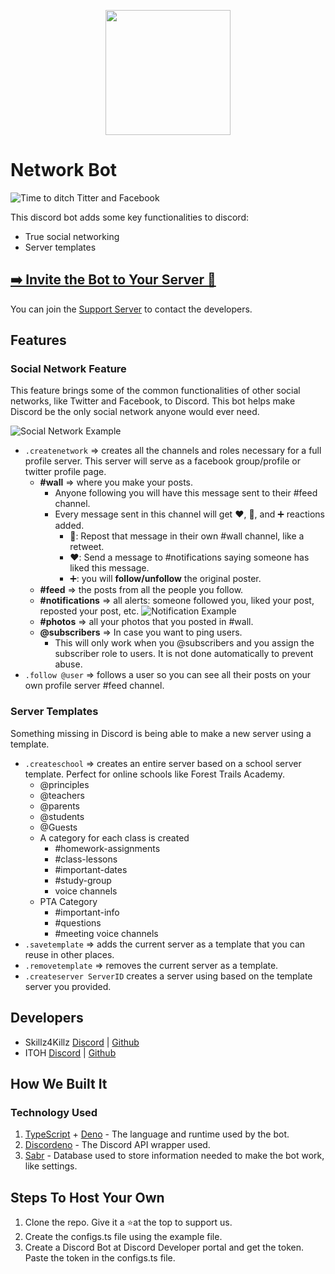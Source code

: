 <p align="center">
   <img src="https://cdn.discordapp.com/attachments/591623931664793612/594268158353866756/network-bot.png" width="200px" height="200px">
</p>

# Network Bot

![Time to ditch Titter and Facebook](https://i.imgur.com/iYXStzo.png)

This discord bot adds some key functionalities to discord:

- True social networking
- Server templates

## [➡️ Invite the Bot to Your Server 💌](https://discordapp.com/api/oauth2/authorize?client_id=591635332198301696&permissions=268512336&scope=bot)

You can join the [Support Server](https://discord.gg/J4NqJ72) to contact the developers.

## Features

### Social Network Feature

This feature brings some of the common functionalities of other social networks, like Twitter and Facebook, to Discord. This bot helps make Discord be the only social network anyone would ever need.

![Social Network Example](https://i.imgur.com/XqujC86.png)

- `.createnetwork` => creates all the channels and roles necessary for a full profile server. This server will serve as a facebook group/profile or twitter profile page.
  - **#wall** => where you make your posts.
    - Anyone following you will have this message sent to their #feed channel.
    - Every message sent in this channel will get ❤️, 🔄, and ➕ reactions added.
      - 🔄: Repost that message in their own #wall channel, like a retweet.
      - ❤️: Send a message to #notifications saying someone has liked this message.
      - ➕: you will **follow/unfollow** the original poster.
  - **#feed** => the posts from all the people you follow.
  - **#notifications** => all alerts: someone followed you, liked your post, reposted your post, etc.
    ![Notification Example](https://i.imgur.com/nkuyvbM.png)
  - **#photos** => all your photos that you posted in #wall.
  - **@subscribers** => In case you want to ping users.
    - This will only work when you @subscribers and you assign the subscriber role to users. It is not done automatically to prevent abuse.
- `.follow @user` => follows a user so you can see all their posts on your own profile server #feed channel.

### Server Templates

Something missing in Discord is being able to make a new server using a template.

- `.createschool` => creates an entire server based on a school server template. Perfect for online schools like Forest Trails Academy.
  - @principles
  - @teachers
  - @parents
  - @students
  - @Guests
  - A category for each class is created
    - #homework-assignments
    - #class-lessons
    - #important-dates
    - #study-group
    - voice channels
  - PTA Category
    - #important-info
    - #questions
    - #meeting voice channels
- `.savetemplate` => adds the current server as a template that you can reuse in other places.
- `.removetemplate` => removes the current server as a template.
- `.createserver ServerID` creates a server using based on the template server you provided.

## Developers

- Skillz4Killz [Discord](https://discord.gg/J4NqJ72) | [Github](https://github.com/Skillz4Killz)
- ITOH [Discord](https://discord.gg/J4NqJ72) | [Github](https://github.com/itohatweb)

## How We Built It

### Technology Used

1. [TypeScript](https://github.com/Microsoft/TypeScript) + [Deno](https://deno.land) - The language and runtime used by the bot.
2. [Discordeno](https://discordeno.mod.land) - The Discord API wrapper used.
3. [Sabr](https://github.com/Skillz4Killz/Sabr) - Database used to store information needed to make the bot work, like settings.

## Steps To Host Your Own

1. Clone the repo. Give it a ⭐️at the top to support us.
2. Create the configs.ts file using the example file.
3. Create a Discord Bot at Discord Developer portal and get the token. Paste the token in the configs.ts file.

